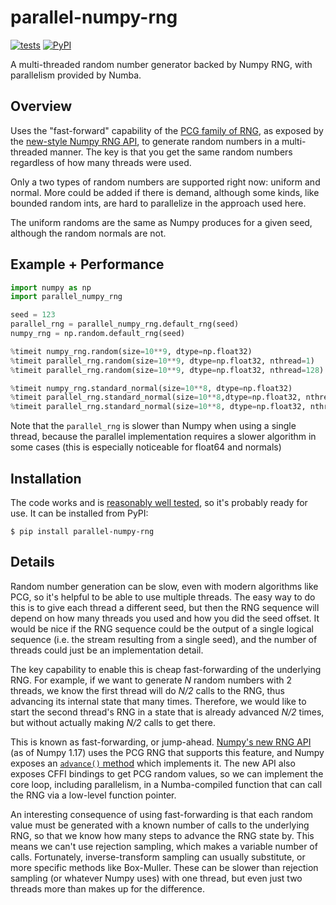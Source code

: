 # parallel-numpy-rng
[![tests](https://github.com/lgarrison/parallel-numpy-rng/actions/workflows/test.yml/badge.svg)](https://github.com/lgarrison/parallel-numpy-rng/actions/workflows/test.yml) [![PyPI](https://img.shields.io/pypi/v/parallel-numpy-rng)](https://pypi.org/project/parallel-numpy-rng/)

A multi-threaded random number generator backed by Numpy RNG, with parallelism provided by Numba.

## Overview
Uses the "fast-forward" capability of the [PCG family of RNG](https://www.pcg-random.org),
as exposed by the [new-style Numpy RNG API](https://numpy.org/doc/stable/reference/random/index.html),
to generate random numbers in a multi-threaded manner. The key
is that you get the same random numbers regardless of how many threads were used.

Only a two types of random numbers are supported right now: uniform and normal. More
could be added if there is demand, although some kinds, like bounded random ints, are
hard to parallelize in the approach used here.

The uniform randoms are the same as Numpy produces for a given seed, although the
random normals are not.

## Example + Performance
```python
import numpy as np
import parallel_numpy_rng

seed = 123
parallel_rng = parallel_numpy_rng.default_rng(seed)
numpy_rng = np.random.default_rng(seed)

%timeit numpy_rng.random(size=10**9, dtype=np.float32)                           # 2.85 s
%timeit parallel_rng.random(size=10**9, dtype=np.float32, nthread=1)             # 3.34 s
%timeit parallel_rng.random(size=10**9, dtype=np.float32, nthread=128)           # 67.8 ms

%timeit numpy_rng.standard_normal(size=10**8, dtype=np.float32)                  # 1.12 s
%timeit parallel_rng.standard_normal(size=10**8,dtype=np.float32, nthread=1)     # 1.85 s
%timeit parallel_rng.standard_normal(size=10**8, dtype=np.float32, nthread=128)  # 43.5 ms
```

Note that the `parallel_rng` is slower than Numpy when using a single thread, because the parallel implementation requires a slower algorithm in some cases (this is especially noticeable for float64 and normals)

## Installation
The code works and is [reasonably well tested](./test_parallel_numpy_rng.py), so it's probably ready for use.  It can be installed from PyPI:
```console
$ pip install parallel-numpy-rng
```

## Details
Random number generation can be slow, even with modern algorithms like PCG, so it's helpful to
be able to use multiple threads. The easy way to do this is to give each thread a different
seed, but then the RNG sequence will depend on how many threads you used and how you did the
seed offset. It would be nice if the RNG sequence could be the output of a single logical 
sequence (i.e. the stream resulting from a single seed), and the number of threads could
just be an implementation detail.

The key capability to enable this is cheap fast-forwarding of the underlying RNG.  For example,
if we want to generate *N* random numbers with 2 threads, we know the first thread will do *N/2* calls
to the RNG, thus advancing its internal state that many times. Therefore, we would like to start
the second thread's RNG in a state that is already advanced *N/2* times, but without actually making
*N/2* calls to get there.

This is known as fast-forwarding, or jump-ahead. [Numpy's new RNG API](https://numpy.org/doc/stable/reference/random/index.html)
(as of Numpy 1.17) uses the PCG RNG that supports this feature, and Numpy exposes an [`advance()`
method](https://numpy.org/doc/stable/reference/random/bit_generators/generated/numpy.random.PCG64.advance.html#numpy.random.PCG64.advance)
which implements it.  The new API also exposes CFFI bindings to get PCG random values,
so we can implement the core loop, including parallelism, in a Numba-compiled function
that can call the RNG via a low-level function pointer.

An interesting consequence of using fast-forwarding is that each random value must be generated
with a known number of calls to the underlying RNG, so that we know how many steps to advance
the RNG state by. This means we can't use rejection sampling, which makes a variable number of
calls.  Fortunately, inverse-transform sampling can usually substitute, or more specific methods
like Box-Muller. These can be slower than rejection sampling (or whatever Numpy uses) with one
thread, but even just two threads more than makes up for the difference.
